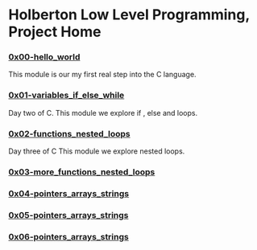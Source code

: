 <h1>Holberton Low Level Programming, Project Home</h1>

### [0x00-hello_world](./0x00-hello_world)

This module is our my first real step into the C language.

### [0x01-variables_if_else_while](./0x01-variables_if_else_while)

Day two of C.
This module we explore if , else and loops.

### [0x02-functions_nested_loops](/0x02-functions_nested_loops)

Day three of C
This module we explore nested loops.

### [0x03-more_functions_nested_loops](/0x03-more_functions_nested_loops)

<placeHolder>

### [0x04-pointers_arrays_strings](/0x04-pointers_arrays_strings)

<place Holder>

### [0x05-pointers_arrays_strings](/0x05-pointers_arrays_strings)

<place holder>

### [0x06-pointers_arrays_strings](/0x06-pointers_arrays_strings)
